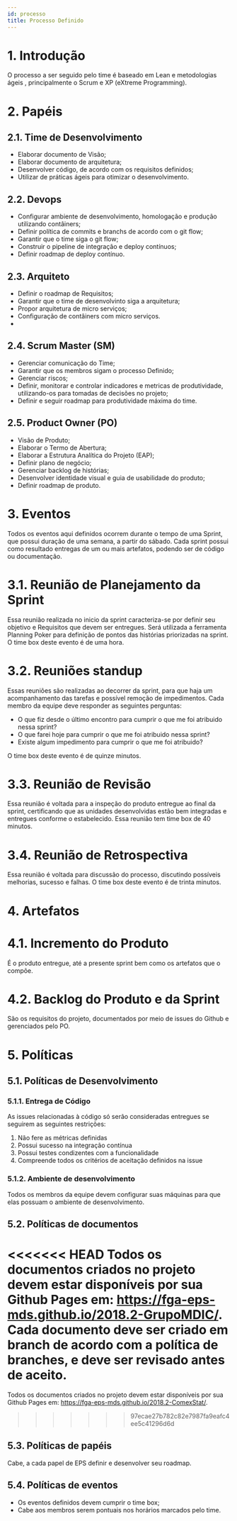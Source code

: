 ```yaml
---
id: processo
title: Processo Definido
---
```


# 1. Introdução

O processo a ser seguido pelo time é baseado em Lean e metodologias ágeis , principalmente o Scrum e
XP (eXtreme Programming).

# 2. Papéis

## 2.1. Time de Desenvolvimento

- Elaborar documento de Visão;
- Elaborar documento de arquitetura;
- Desenvolver código, de acordo com os requisitos definidos;
- Utilizar de práticas ágeis para otimizar o desenvolvimento.

## 2.2. Devops

- Configurar ambiente de desenvolvimento, homologação e produção utilizando contâiners;
- Definir política de commits e branchs de acordo com o git flow;
- Garantir que o time siga o git flow;
- Construir o pipeline de integração e deploy contínuos;
- Definir roadmap de deploy contínuo.

## 2.3. Arquiteto

- Definir o roadmap de Requisitos;
- Garantir que o time de desenvolvinto siga a arquitetura;
- Propor arquitetura de micro serviços;
- Configuração de contâiners com micro serviços.
-
## 2.4. Scrum Master (SM)

- Gerenciar comunicação do Time;
- Garantir que os membros sigam o processo Definido;
- Gerenciar riscos;
- Definir, monitorar e controlar indicadores e metricas de produtividade, utilizando-os para tomadas de decisões no projeto;
- Definir e seguir roadmap para produtividade máxima do time.

## 2.5. Product Owner (PO)

- Visão de Produto;
- Elaborar o Termo de Abertura;
- Elaborar a Estrutura Analítica do Projeto (EAP);
- Definir plano de negócio;
- Gerenciar backlog de histórias;
- Desenvolver identidade visual e guia de usabilidade do produto;
- Definir roadmap de produto.


# 3. Eventos

 Todos os eventos aqui definidos ocorrem durante o tempo de uma Sprint, que possui duração de uma semana,
 a partir do sábado. Cada sprint possui como resultado entregas de um ou mais artefatos, podendo ser de código
 ou documentação.

# 3.1. Reunião de Planejamento da Sprint

Essa reunião realizada no inicio da sprint caracteriza-se por definir seu objetivo e Requisitos
que devem ser entregues. Será utilizada a ferramenta Planning Poker para definição de pontos
das histórias priorizadas na sprint. O time box deste evento é de uma hora.

# 3.2. Reuniões standup

Essas reuniões são realizadas ao decorrer da sprint, para que haja um acompanhamento
das tarefas e possível remoção de impedimentos. Cada membro da equipe deve responder as seguintes
perguntas:
- O que fiz desde o último encontro para cumprir o que me foi atribuido nessa sprint?
- O que farei hoje para cumprir o que me foi atribuido nessa sprint?
- Existe algum impedimento para cumprir o que me foi atribuido?

 O time box deste evento é de quinze minutos.

# 3.3. Reunião de Revisão

Essa reunião é voltada para a inspeção do produto entregue ao final da sprint,
certificando que as unidades desenvolvidas estão bem integradas e entregues conforme
o estabelecido. Essa reunião tem time box de 40 minutos.

# 3.4. Reunião de Retrospectiva

Essa reunião é voltada para discussão do processo, discutindo possíveis melhorias,
sucesso e falhas.
 O time box deste evento é de trinta minutos.

# 4. Artefatos

# 4.1. Incremento do Produto

É o produto entregue, até a presente sprint bem como os artefatos que o compõe.

# 4.2. Backlog do Produto e da Sprint
São os requisitos do projeto, documentados por meio de issues do Github e gerenciados pelo PO.

# 5. Políticas

## 5.1. Políticas de Desenvolvimento

### 5.1.1. Entrega de Código
  As issues relacionadas à código só serão consideradas entregues se seguirem as seguintes restrições:
  1. Não fere as métricas definidas
  2. Possui sucesso na integração contínua
  3. Possui testes condizentes com a funcionalidade
  4. Compreende todos os critérios de aceitação definidos na issue

### 5.1.2. Ambiente de desenvolvimento
  Todos os membros da equipe devem configurar suas máquinas para que elas possuam o ambiente de desenvolvimento.

## 5.2. Políticas de documentos
<<<<<<< HEAD
  Todos os documentos criados no projeto devem estar disponíveis por sua Github Pages em: https://fga-eps-mds.github.io/2018.2-GrupoMDIC/. Cada documento deve ser criado
  em branch de acordo com a política de branches, e deve ser revisado antes de aceito.
=======
  Todos os documentos criados no projeto devem estar disponíveis por sua Github Pages em: https://fga-eps-mds.github.io/2018.2-ComexStat/.
>>>>>>> 97ecae27b782c82e7987fa9eafc4ee5c41296d6d

## 5.3. Políticas de papéis

  Cabe, a cada papel de EPS definir e desenvolver seu roadmap.

## 5.4. Políticas de eventos
  - Os eventos definidos devem cumprir o time box;
  - Cabe aos membros serem pontuais nos horários marcados pelo time.
